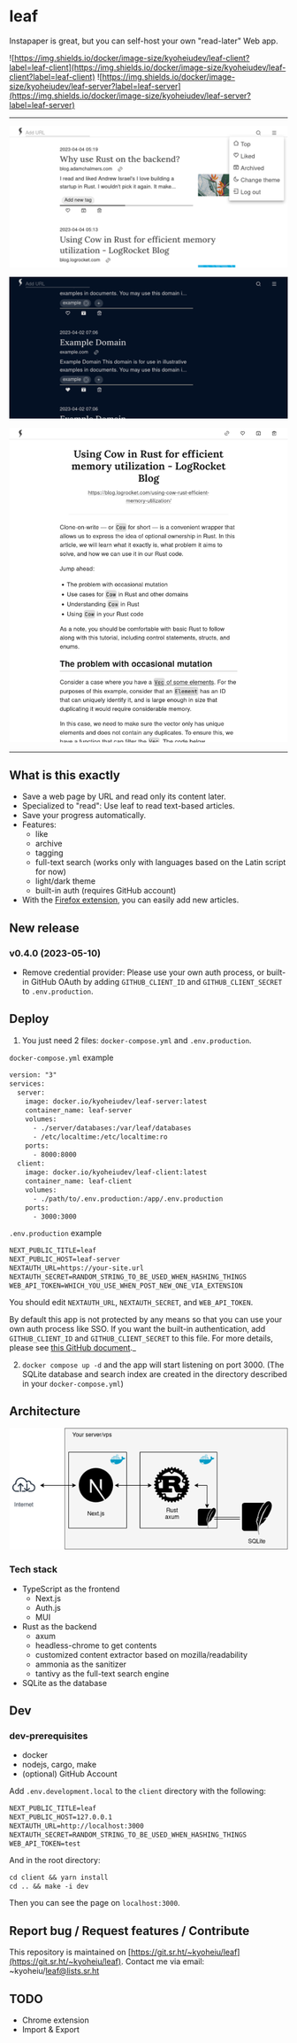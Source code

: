 <h1>leaf</h1>

Instapaper is great, but you can self-host your own "read-later" Web app.

![https://img.shields.io/docker/image-size/kyoheiudev/leaf-client?label=leaf-client](https://img.shields.io/docker/image-size/kyoheiudev/leaf-client?label=leaf-client)
![https://img.shields.io/docker/image-size/kyoheiudev/leaf-server?label=leaf-server](https://img.shields.io/docker/image-size/kyoheiudev/leaf-server?label=leaf-server)

<hr />

![screenshot1.png](images/screenshot1.png)

![screenshot2.png](images/screenshot2.png)

![screenshot3.png](images/screenshot3.png)

<hr />

## What is this exactly

- Save a web page by URL and read only its content later.
- Specialized to "read": Use leaf to read text-based articles.
- Save your progress automatically.
- Features:
  - like
  - archive
  - tagging
  - full-text search (works only with languages based on the Latin script for
    now)
  - light/dark theme
  - built-in auth (requires GitHub account)
- With the
  [Firefox extension](https://addons.mozilla.org/en-US/firefox/addon/leaf-extension/),
  you can easily add new articles.

## New release

### v0.4.0 (2023-05-10)
- Remove credential provider: Please use your own auth process, or built-in GitHub OAuth by adding `GITHUB_CLIENT_ID` and `GITHUB_CLIENT_SECRET` to `.env.production`.

## Deploy

1. You just need 2 files: `docker-compose.yml` and `.env.production`.

`docker-compose.yml` example
```
version: "3"
services:
  server:
    image: docker.io/kyoheiudev/leaf-server:latest
    container_name: leaf-server
    volumes:
      - ./server/databases:/var/leaf/databases
      - /etc/localtime:/etc/localtime:ro
    ports:
      - 8000:8000
  client:
    image: docker.io/kyoheiudev/leaf-client:latest
    container_name: leaf-client
    volumes:
      - ./path/to/.env.production:/app/.env.production
    ports:
      - 3000:3000
```

`.env.production` example
```
NEXT_PUBLIC_TITLE=leaf
NEXT_PUBLIC_HOST=leaf-server
NEXTAUTH_URL=https://your-site.url
NEXTAUTH_SECRET=RANDOM_STRING_TO_BE_USED_WHEN_HASHING_THINGS
WEB_API_TOKEN=WHICH_YOU_USE_WHEN_POST_NEW_ONE_VIA_EXTENSION
```

You should edit `NEXTAUTH_URL`, `NEXTAUTH_SECRET`, and
`WEB_API_TOKEN`.

By default this app is not protected by any means so that you can use your own auth process like SSO. If you want the built-in authentication, add `GITHUB_CLIENT_ID` and `GITHUB_CLIENT_SECRET` to this file. For more details, please see [this GitHub document](https://docs.github.com/en/apps/oauth-apps/building-oauth-apps/creating-an-oauth-app)._

2. `docker compose up -d` and the app will start listening on port 3000.
   (The SQLite database and search index are created in the directory described in your `docker-compose.yml`)

## Architecture

![diagram.png](images/architecture.png)

### Tech stack

- TypeScript as the frontend
  - Next.js
  - Auth.js
  - MUI
- Rust as the backend
  - axum
  - headless-chrome to get contents
  - customized content extractor based on mozilla/readability
  - ammonia as the sanitizer
  - tantivy as the full-text search engine
- SQLite as the database

## Dev

### dev-prerequisites

- docker
- nodejs, cargo, make
- (optional) GitHub Account

Add `.env.development.local` to the `client` directory with the following:

```
NEXT_PUBLIC_TITLE=leaf
NEXT_PUBLIC_HOST=127.0.0.1
NEXTAUTH_URL=http://localhost:3000
NEXTAUTH_SECRET=RANDOM_STRING_TO_BE_USED_WHEN_HASHING_THINGS
WEB_API_TOKEN=test
```

And in the root directory:

```
cd client && yarn install
cd .. && make -i dev
```

Then you can see the page on `localhost:3000`.

## Report bug / Request features / Contribute
This repository is maintained on [https://git.sr.ht/~kyoheiu/leaf](https://git.sr.ht/~kyoheiu/leaf).
Contact me via email: ~kyoheiu/leaf@lists.sr.ht

## TODO

- Chrome extension
- Import & Export
